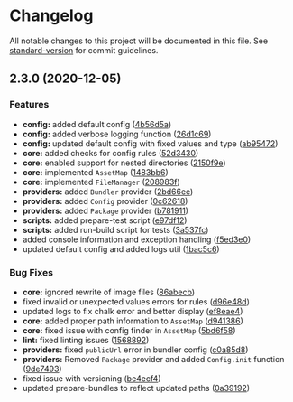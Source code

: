 # Changelog

All notable changes to this project will be documented in this file. See [standard-version](https://github.com/conventional-changelog/standard-version) for commit guidelines.

## 2.3.0 (2020-12-05)


### Features

* **config:** added default config ([4b56d5a](https://github.com/samrith-s/parcel-plugin-structurize/commit/4b56d5a236f9e042e45d166e3007e6db51d12f09))
* **config:** added verbose logging function ([26d1c69](https://github.com/samrith-s/parcel-plugin-structurize/commit/26d1c69c77a689c0ad7e2643138995e66b8a8978))
* **config:** updated default config with fixed values and type ([ab95472](https://github.com/samrith-s/parcel-plugin-structurize/commit/ab954727aa36d1d658abea2e886bf3f71ccaf2e8))
* **core:** added checks for config rules ([52d3430](https://github.com/samrith-s/parcel-plugin-structurize/commit/52d3430251535d9fbda50490f21511bf002a0664))
* **core:** enabled support for nested directories ([2150f9e](https://github.com/samrith-s/parcel-plugin-structurize/commit/2150f9e1869bccf299489260170eacbec3a24497))
* **core:** implemented `AssetMap` ([1483bb6](https://github.com/samrith-s/parcel-plugin-structurize/commit/1483bb6d88de810f36be5844da3baf7511bf1459))
* **core:** implemented `FileManager` ([208983f](https://github.com/samrith-s/parcel-plugin-structurize/commit/208983f266b65bc7b85c031943e0a50ed5dbd6f2))
* **providers:** added `Bundler` provider ([2bd66ee](https://github.com/samrith-s/parcel-plugin-structurize/commit/2bd66ee3d2f7e96378c0ab038c0ac73c36c04a02))
* **providers:** added `Config` provider ([0c62618](https://github.com/samrith-s/parcel-plugin-structurize/commit/0c62618472c3ba6f38e955d32474f80506459835))
* **providers:** added `Package` provider ([b781911](https://github.com/samrith-s/parcel-plugin-structurize/commit/b781911fdeefb34c464de0aeae906ed951cd82b1))
* **scripts:** added prepare-test script ([e97df12](https://github.com/samrith-s/parcel-plugin-structurize/commit/e97df1271c79146d6188311efe016bc98849edd1))
* **scripts:** added run-build script for tests ([3a537fc](https://github.com/samrith-s/parcel-plugin-structurize/commit/3a537fc6e7cb166a7a2c9040ffbee3c912580dd7))
* added console information and exception handling ([f5ed3e0](https://github.com/samrith-s/parcel-plugin-structurize/commit/f5ed3e07e1cc0cf194d2394f17c84f47e3e2348e))
* updated default config and added logs util ([1bac5c6](https://github.com/samrith-s/parcel-plugin-structurize/commit/1bac5c620f28d138009721699d3a552801be1610))


### Bug Fixes

* **core:** ignored rewrite of image files ([86abecb](https://github.com/samrith-s/parcel-plugin-structurize/commit/86abecb0eb389fd5b3f7bf450b6e6c45b8212ff4))
* fixed invalid or unexpected values errors for rules ([d96e48d](https://github.com/samrith-s/parcel-plugin-structurize/commit/d96e48df8e49af255ba1b6c8c198434cda13faff))
* updated logs to fix chalk error and better display ([ef8eae4](https://github.com/samrith-s/parcel-plugin-structurize/commit/ef8eae4101265d346aa5ded4bd2b153daa699045))
* **core:** added proper path information to `AssetMap` ([d941386](https://github.com/samrith-s/parcel-plugin-structurize/commit/d94138633a92ddce5898cdb9f1425d1f471cb572))
* **core:** fixed issue with config finder in `AssetMap` ([5bd6f58](https://github.com/samrith-s/parcel-plugin-structurize/commit/5bd6f58a9c367ed8256cb08f1282f9159430b069))
* **lint:** fixed linting issues ([1568892](https://github.com/samrith-s/parcel-plugin-structurize/commit/1568892cefcb1c23da36b49dc922eb7e4f033586))
* **providers:** fixed `publicUrl` error in bundler config ([c0a85d8](https://github.com/samrith-s/parcel-plugin-structurize/commit/c0a85d86c4980697cec637a623f7cd699fb6565e))
* **providers:** Removed `Package` provider and added `Config.init` function ([9de7493](https://github.com/samrith-s/parcel-plugin-structurize/commit/9de74931eb448e87fe99aed4faa14b9f31129188))
* fixed issue with versioning ([be4ecf4](https://github.com/samrith-s/parcel-plugin-structurize/commit/be4ecf49e39bb96bbcedfe7ef3125bc8fc00f42e))
* updated prepare-bundles to reflect updated paths ([0a39192](https://github.com/samrith-s/parcel-plugin-structurize/commit/0a391928cc95514ef980dd984b3123cdcb397be4))
